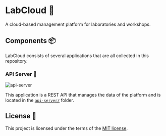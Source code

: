 # LabCloud 🧪

A cloud-based management platform for laboratories and workshops.

## Components 📦

LabCloud consists of several applications that are all collected in this repository.

### API Server 🔌

![api-server](https://github.com/nicklasfrahm/labcloud/workflows/api-server/badge.svg?branch=main)

This application is a REST API that manages the data of the platform and is located in the [`api-server/`](./api-server) folder.

## License 📄

This project is licensed under the terms of the [MIT license](./LICENSE.md).
